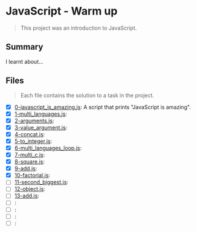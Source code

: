 # JavaScript - Warm up

> This project was an introduction to JavaScript.

## Summary

I learnt about...

## Files

> Each file contains the solution to a task in the project.

- [x] [0-javascript_is_amazing.js](https://github.com/Ebube-Ochemba/alx-higher_level_programming/blob/master/0x12-javascript-warm_up/0-javascript_is_amazing.js): A script that prints "JavaScript is amazing".
- [x] [1-multi_languages.js](https://github.com/Ebube-Ochemba/alx-higher_level_programming/blob/master/0x12-javascript-warm_up/1-multi_languages.js):
- [x] [2-arguments.js](https://github.com/Ebube-Ochemba/alx-higher_level_programming/blob/master/0x12-javascript-warm_up/2-arguments.js):
- [x] [3-value_argument.js](https://github.com/Ebube-Ochemba/alx-higher_level_programming/blob/master/0x12-javascript-warm_up/3-value_argument.js):
- [x] [4-concat.js](https://github.com/Ebube-Ochemba/alx-higher_level_programming/blob/master/0x12-javascript-warm_up/4-concat.js):
- [x] [5-to_integer.js](https://github.com/Ebube-Ochemba/alx-higher_level_programming/blob/master/0x12-javascript-warm_up/5-to_integer.js):
- [x] [6-multi_languages_loop.js](https://github.com/Ebube-Ochemba/alx-higher_level_programming/blob/master/0x12-javascript-warm_up/6-multi_languages_loop.js):
- [x] [7-multi_c.js](https://github.com/Ebube-Ochemba/alx-higher_level_programming/blob/master/0x12-javascript-warm_up/7-multi_c.js):
- [x] [8-square.js](https://github.com/Ebube-Ochemba/alx-higher_level_programming/blob/master/0x12-javascript-warm_up/8-square.js):
- [x] [9-add.js](https://github.com/Ebube-Ochemba/alx-higher_level_programming/blob/master/0x12-javascript-warm_up/9-add.js):
- [x] [10-factorial.js](https://github.com/Ebube-Ochemba/alx-higher_level_programming/blob/master/0x12-javascript-warm_up/10-factorial.js):
- [ ] [11-second_biggest.js](https://github.com/Ebube-Ochemba/alx-higher_level_programming/blob/master/0x12-javascript-warm_up/11-second_biggest.js):
- [ ] [12-object.js](https://github.com/Ebube-Ochemba/alx-higher_level_programming/blob/master/0x12-javascript-warm_up/):
- [ ] [13-add.js](https://github.com/Ebube-Ochemba/alx-higher_level_programming/blob/master/0x12-javascript-warm_up/13-add.js):
- [ ] [](https://github.com/Ebube-Ochemba/alx-higher_level_programming/blob/master/0x12-javascript-warm_up/):
- [ ] [](https://github.com/Ebube-Ochemba/alx-higher_level_programming/blob/master/0x12-javascript-warm_up/):
- [ ] [](https://github.com/Ebube-Ochemba/alx-higher_level_programming/blob/master/0x12-javascript-warm_up/):
- [ ] [](https://github.com/Ebube-Ochemba/alx-higher_level_programming/blob/master/0x12-javascript-warm_up/):
